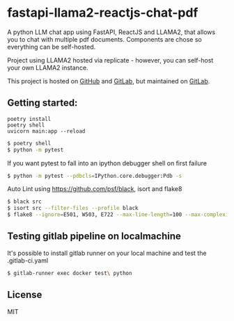 # fastapi-llama2-reactjs-chat-pdf

A python LLM chat app using FastAPI, ReactJS and LLAMA2, that allows you to chat with multiple pdf documents.
Components are chose so everything can be self-hosted.


Project using LLAMA2 hosted via replicate - however, you can self-host your own LLAMA2 instance.

This project is hosted on [GitHub](https://github.com/pgryko/fastapi-llama2-reactjs-chat-pdf) and [GitLab](https://gitlab.com/pgryko/fastapi-llama2-reactjs-chat-pdf), but maintained on [GitLab](https://gitlab.com/pgryko/fastapi-llama2-reactjs-chat-pdf).

## Getting started:

```shell
poetry install
poetry shell
uvicorn main:app --reload
```

```bash
$ poetry shell
$ python -m pytest
```

If you want pytest to fall into an ipython debugger shell on first failure

```bash
$ python -m pytest --pdbcls=IPython.core.debugger:Pdb -s
```

Auto Lint using https://github.com/psf/black, isort and flake8
```bash
$ black src
$ isort src --filter-files --profile black
$ flake8 --ignore=E501, W503, E722 --max-line-length=100 --max-complexity=10 src/
```

## Testing gitlab pipeline on localmachine

It's possible to install gitlab runner on your local machine and test the .gitlab-ci.yaml

```bash
$ gitlab-runner exec docker test\ python
```




## License
MIT
